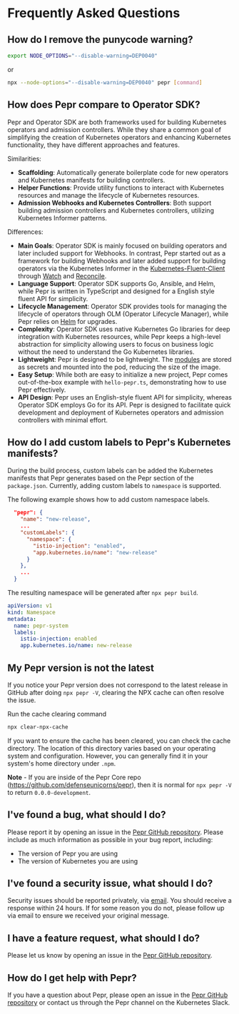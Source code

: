 # Frequently Asked Questions


## How do I remove the punycode warning?

```bash
export NODE_OPTIONS="--disable-warning=DEP0040"
```

or 

```bash
npx --node-options="--disable-warning=DEP0040" pepr [command]
```

## How does Pepr compare to Operator SDK?

Pepr and Operator SDK are both frameworks used for building Kubernetes operators and admission controllers. While they share a common goal of simplifying the creation of Kubernetes operators and enhancing Kubernetes functionality, they have different approaches and features.

Similarities:
* **Scaffolding**: Automatically generate boilerplate code for new operators and Kubernetes manifests for building controllers.
* **Helper Functions**: Provide utility functions to interact with Kubernetes resources and manage the lifecycle of Kubernetes resources.
* **Admission Webhooks and Kubernetes Controllers**: Both support building admission controllers and Kubernetes controllers, utilizing Kubernetes Informer patterns.

Differences:
* **Main Goals**: Operator SDK is mainly focused on building operators and later included support for Webhooks. In contrast, Pepr started out as a framework for building Webhooks and later added support for building operators via the Kubernetes Informer in the [Kubernetes-Fluent-Client](https://github.com/defenseunicorns/kubernetes-fluent-client) through [Watch](../030_user-guide/030_actions/040_watch.md) and [Reconcile](.../030_user-guide/030_actions/030_reconcile.md).
* **Language Support**: Operator SDK supports Go, Ansible, and Helm, while Pepr is written in TypeScript and designed for a English style fluent API for simplicity.
* **Lifecycle Management**: Operator SDK provides tools for managing the lifecycle of operators through OLM (Operator Lifecycle Manager), while Pepr relies on [Helm](../030_user-guide/120_customization.md) for upgrades.
* **Complexity**: Operator SDK uses native Kubernetes Go libraries for deep integration with Kubernetes resources, while Pepr keeps a high-level abstraction for simplicity allowing users to focus on business logic without the need to understand the Go Kubernetes libraries.
* **Lightweight**: Pepr is designed to be lightweight. The [modules](../030_user-guide/020_pepr-modules.md) are stored as secrets and mounted into the pod, reducing the size of the image.
* **Easy Setup**: While both are easy to initialize a new project, Pepr comes out-of-the-box example with `hello-pepr.ts`, demonstrating how to use Pepr effectively.
* **API Design**: Pepr uses an English-style fluent API for simplicity, whereas Operator SDK employs Go for its API. Pepr is designed to facilitate quick development and deployment of Kubernetes operators and admission controllers with minimal effort.


## How do I add custom labels to Pepr's Kubernetes manifests?

During the build process, custom labels can be added the Kubernetes manifests that Pepr generates based on the Pepr section of the `package.json`. Currently, adding custom labels to `namespace` is supported.  

The following example shows how to add custom namespace labels.  

```json
  "pepr": {
    "name": "new-release",
    ...
    "customLabels": {
      "namespace": {
        "istio-injection": "enabled",
        "app.kubernetes.io/name": "new-release"
      }
    },
    ...
  }
```

The resulting namespace will be generated after `npx pepr build`.  

```yaml
apiVersion: v1
kind: Namespace
metadata:
  name: pepr-system
  labels:
    istio-injection: enabled
    app.kubernetes.io/name: new-release
```

## My Pepr version is not the latest

If you notice your Pepr version does not correspond to the latest release in GitHub after doing `npx pepr -V`, clearing the NPX cache can often resolve the issue.

Run the cache clearing command

```bash
npx clear-npx-cache
```

If you want to ensure the cache has been cleared, you can check the cache directory. The location of this directory varies based on your operating system and configuration. However, you can generally find it in your system's home directory under `.npm`.

**Note** - If you are inside of the Pepr Core repo (https://github.com/defenseunicorns/pepr), then it is normal for `npx pepr -V` to return `0.0.0-development`.  

## I've found a bug, what should I do?

Please report it by opening an issue in the [Pepr GitHub repository](https://github.com/defenseunicorns/pepr/issues). Please include as much information as possible in your bug report, including:

* The version of Pepr you are using
* The version of Kubernetes you are using

## I've found a security issue, what should I do?

Security issues should be reported privately, via [email](mailto:pepr@defenseunicorns.com). You should receive a response within 24 hours. If for some reason you do not, please follow up via email to ensure we received your original message.

## I have a feature request, what should I do?

Please let us know by opening an issue in the [Pepr GitHub repository](https://github.com/defenseunicorns/pepr/issues).

## How do I get help with Pepr?

If you have a question about Pepr, please open an issue in the [Pepr GitHub repository](https://github.com/defenseunicorns/pepr/issues) or contact us through the Pepr channel on the Kubernetes Slack.
